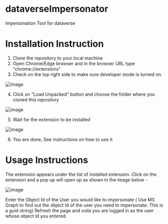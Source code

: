 # dataverseImpersonator
Impersonation Tool for dataverse

# Installation Instruction
1. Clone the repository to your local machine
2. Open Chrome/Edge browser and in the browser URL type "chrome://extensions"
3. Check on the top right side to make sure developer mode is turned on. 

![image](https://user-images.githubusercontent.com/8094988/119896072-61149000-bef3-11eb-9d0e-53bc944c954e.png)

4. Click on "Load Unpacked" button and choose the folder where you cloned this repository

![image](https://user-images.githubusercontent.com/8094988/119896320-b8b2fb80-bef3-11eb-8f82-e385b1b268e8.png)

5. Wait for the extension to be installed

![image](https://user-images.githubusercontent.com/8094988/119896454-e5ffa980-bef3-11eb-822d-ffbc62e6f778.png)

6. You are done, See instructions on how to use it

# Usage Instructions   
The extension appears under the list of installed extension. 
Click on the extension and a pop up will open up as shown in the image below -

![image](https://user-images.githubusercontent.com/8094988/119896712-4393f600-bef4-11eb-94fa-c204ae36fcf9.png)

Enter the Object Id of the User you would like to impersonate ( Use MS Graph to find out the object Id of the user you need to impersonate. This is a guid string)
Refresh the page and voila you are logged in as the user whose object Id you entered.

